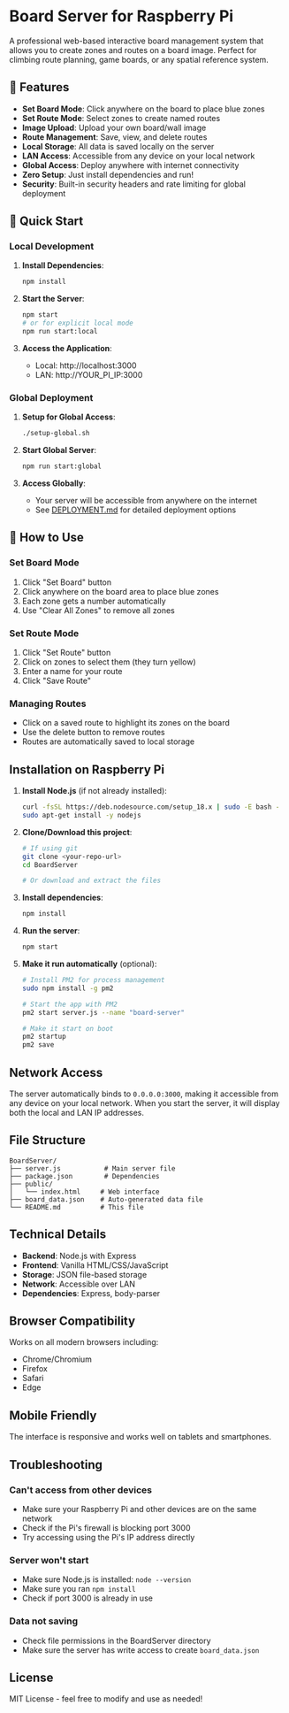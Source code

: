 # Board Server for Raspberry Pi

A professional web-based interactive board management system that allows you to create zones and routes on a board image. Perfect for climbing route planning, game boards, or any spatial reference system.

## 🌟 Features

- **Set Board Mode**: Click anywhere on the board to place blue zones
- **Set Route Mode**: Select zones to create named routes
- **Image Upload**: Upload your own board/wall image
- **Route Management**: Save, view, and delete routes
- **Local Storage**: All data is saved locally on the server
- **LAN Access**: Accessible from any device on your local network
- **Global Access**: Deploy anywhere with internet connectivity
- **Zero Setup**: Just install dependencies and run!
- **Security**: Built-in security headers and rate limiting for global deployment

## 🚀 Quick Start

### Local Development
1. **Install Dependencies**:
   ```bash
   npm install
   ```

2. **Start the Server**:
   ```bash
   npm start
   # or for explicit local mode
   npm run start:local
   ```

3. **Access the Application**:
   - Local: http://localhost:3000
   - LAN: http://YOUR_PI_IP:3000

### Global Deployment
1. **Setup for Global Access**:
   ```bash
   ./setup-global.sh
   ```

2. **Start Global Server**:
   ```bash
   npm run start:global
   ```

3. **Access Globally**:
   - Your server will be accessible from anywhere on the internet
   - See [DEPLOYMENT.md](DEPLOYMENT.md) for detailed deployment options

## 🎯 How to Use

### Set Board Mode
1. Click "Set Board" button
2. Click anywhere on the board area to place blue zones
3. Each zone gets a number automatically
4. Use "Clear All Zones" to remove all zones

### Set Route Mode
1. Click "Set Route" button
2. Click on zones to select them (they turn yellow)
3. Enter a name for your route
4. Click "Save Route"

### Managing Routes
- Click on a saved route to highlight its zones on the board
- Use the delete button to remove routes
- Routes are automatically saved to local storage

## Installation on Raspberry Pi

1. **Install Node.js** (if not already installed):
   ```bash
   curl -fsSL https://deb.nodesource.com/setup_18.x | sudo -E bash -
   sudo apt-get install -y nodejs
   ```

2. **Clone/Download this project**:
   ```bash
   # If using git
   git clone <your-repo-url>
   cd BoardServer
   
   # Or download and extract the files
   ```

3. **Install dependencies**:
   ```bash
   npm install
   ```

4. **Run the server**:
   ```bash
   npm start
   ```

5. **Make it run automatically** (optional):
   ```bash
   # Install PM2 for process management
   sudo npm install -g pm2
   
   # Start the app with PM2
   pm2 start server.js --name "board-server"
   
   # Make it start on boot
   pm2 startup
   pm2 save
   ```

## Network Access

The server automatically binds to `0.0.0.0:3000`, making it accessible from any device on your local network. When you start the server, it will display both the local and LAN IP addresses.

## File Structure

```
BoardServer/
├── server.js           # Main server file
├── package.json        # Dependencies
├── public/
│   └── index.html     # Web interface
├── board_data.json    # Auto-generated data file
└── README.md          # This file
```

## Technical Details

- **Backend**: Node.js with Express
- **Frontend**: Vanilla HTML/CSS/JavaScript
- **Storage**: JSON file-based storage
- **Network**: Accessible over LAN
- **Dependencies**: Express, body-parser

## Browser Compatibility

Works on all modern browsers including:
- Chrome/Chromium
- Firefox
- Safari
- Edge

## Mobile Friendly

The interface is responsive and works well on tablets and smartphones.

## Troubleshooting

### Can't access from other devices
- Make sure your Raspberry Pi and other devices are on the same network
- Check if the Pi's firewall is blocking port 3000
- Try accessing using the Pi's IP address directly

### Server won't start
- Make sure Node.js is installed: `node --version`
- Make sure you ran `npm install`
- Check if port 3000 is already in use

### Data not saving
- Check file permissions in the BoardServer directory
- Make sure the server has write access to create `board_data.json`

## License

MIT License - feel free to modify and use as needed!
